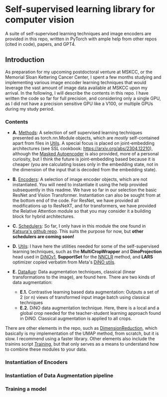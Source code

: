 
# Self-supervised learning library for computer vision
A suite of self-supervised learning techniques and image encoders are provided in this repo, written in PyTorch with ample help from other repos (cited in code), papers, and GPT4.


## Introduction

As preparation for my upcoming postdoctoral venture at MSKCC, or the Memorial Sloan Kettering Cancer Center, I spent a few months studying and implementing various image encoder learning techniques that would leverage the vast amount of image data available at MSKCC upon my arrival. In the following, I will describe the contents in this repo. I have written the code so far for full precision, and considering only a single GPU, as I did not have a precision sensitive GPU like a V100, or multiple GPUs during my study period.

### Contents

- **A.** [Methods](https://github.com/swarajnanda2021/MSKCC_SSL/blob/main/Methods.py): A selection of self supervised learning techniques presented as torch.nn.Module objects, which are _mostly_ self-contained apart from files in [Utils](https://github.com/swarajnanda2021/MSKCC_SSL/blob/main/Utils.py). A special focus is placed on joint-embedding architectures (see SSL cookbook: https://arxiv.org/abs/2304.12210), although the [Masked Autoencoder](https://arxiv.org/abs/2111.06377) is also provided, more of a personal curiosity, but I think the future is joint-embedding based because it is cheaper (you are calculating losses only in the embedding state, not in the dimension of the input that is decoded from the embedding state).

- **B.** [Encoders](https://github.com/swarajnanda2021/MSKCC_SSL/blob/main/Encoders.py): A selection of image encoder objects, which are not instantiated. You will need to instantiate it using the help provided subsequently in this readme. We have so far in our selection the basic ResNet and Vision Transformer. Instantiation can also be sought from at the bottom end of the code. For ResNet, we have provided all modifications up to ResNeXT, and for transformers, we have provided the Relative Attention module so that you may consider it a building block for hybrid architectures.

- **C.** [Schedulers](https://github.com/swarajnanda2021/MSKCC_SSL/blob/main/Schedulers.py): So far, I only have in this module the one found in [Katsura's github repo](https://github.com/katsura-jp/pytorch-cosine-annealing-with-warmup/blob/master/cosine_annealing_warmup/scheduler.py). This suits the purpose for now, but **other schedulers are coming soon!**

- **D.** [Utils](https://github.com/swarajnanda2021/MSKCC_SSL/blob/main/Utils.py): I have here the utilities needed for some of the self-supervised learning techniques, such as the **MultiCropWrapper** and **DinoProjection** head used in [DiNOv1](https://arxiv.org/abs/2104.14294), **SupportSet** for the [NNCLR](https://arxiv.org/abs/2104.14548) method, and **LARS** optimizer copied verbatim from Meta's [DiNO utils](https://github.com/facebookresearch/dino/blob/main/utils.py).

- **E.** [DataAug](https://github.com/swarajnanda2021/MSKCC_SSL/blob/main/DataAug.py): Data augmentation techniques, classical (linear transformations to the image), are found here. There are two kinds of data augmentation:
   - **E.1.** Contrastive learning based data augmentation: Outputs a set of 2 (or n) views of transformed input image batch using classical techniques
   - **E.2.** DiNO data augmentation technique. Here, there is a local and a global crop needed for the teacher-student learning approach found in DiNO. Classical augmentation is applied to all crops.
 
There are other elements in the repo, such as [DimensionReduction](https://github.com/swarajnanda2021/MSKCC_SSL/blob/main/DimensionReduction.py), which basically is my implementation of the UMAP method, from scratch, but it is slow. I recommend using a faster library. Other elements also include the trainins script [Training](https://github.com/swarajnanda2021/MSKCC_SSL/blob/main/Training.py), but that only serves as a means to understand how to combine these modules to your data.


### Instantiation of Encoders

### Instantiation of Data Augmentation pipeline

### Training a model











